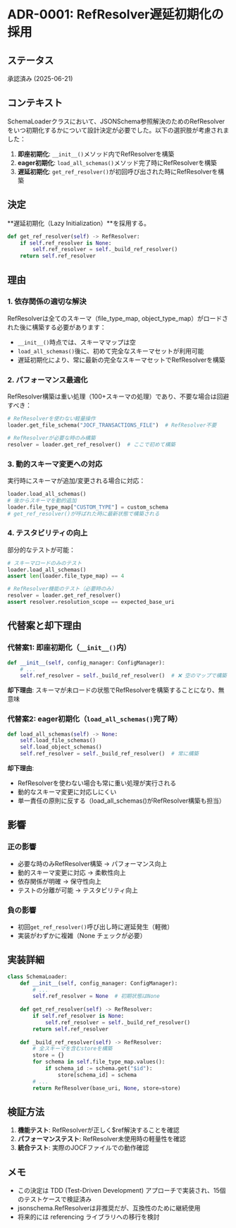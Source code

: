 # ADR-0001: RefResolver遅延初期化の採用

## ステータス

承認済み (2025-06-21)

## コンテキスト

SchemaLoaderクラスにおいて、JSONSchema参照解決のためのRefResolverをいつ初期化するかについて設計決定が必要でした。以下の選択肢が考慮されました：

1. **即座初期化**: `__init__()`メソッド内でRefResolverを構築
2. **eager初期化**: `load_all_schemas()`メソッド完了時にRefResolverを構築  
3. **遅延初期化**: `get_ref_resolver()`が初回呼び出された時にRefResolverを構築

## 決定

**遅延初期化（Lazy Initialization）**を採用する。

```python
def get_ref_resolver(self) -> RefResolver:
    if self.ref_resolver is None:
        self.ref_resolver = self._build_ref_resolver()
    return self.ref_resolver
```

## 理由

### 1. 依存関係の適切な解決

RefResolverは全てのスキーマ（file_type_map, object_type_map）がロードされた後に構築する必要があります：

- `__init__()`時点では、スキーママップは空
- `load_all_schemas()`後に、初めて完全なスキーマセットが利用可能
- 遅延初期化により、常に最新の完全なスキーマセットでRefResolverを構築

### 2. パフォーマンス最適化

RefResolver構築は重い処理（100+スキーマの処理）であり、不要な場合は回避すべき：

```python
# RefResolverを使わない軽量操作
loader.get_file_schema("JOCF_TRANSACTIONS_FILE")  # RefResolver不要

# RefResolverが必要な時のみ構築
resolver = loader.get_ref_resolver()  # ここで初めて構築
```

### 3. 動的スキーマ変更への対応

実行時にスキーマが追加/変更される場合に対応：

```python
loader.load_all_schemas()
# 後からスキーマを動的追加
loader.file_type_map["CUSTOM_TYPE"] = custom_schema
# get_ref_resolver()が呼ばれた時に最新状態で構築される
```

### 4. テスタビリティの向上

部分的なテストが可能：

```python
# スキーマロードのみのテスト
loader.load_all_schemas()
assert len(loader.file_type_map) == 4

# RefResolver機能のテスト（必要時のみ）
resolver = loader.get_ref_resolver()
assert resolver.resolution_scope == expected_base_uri
```

## 代替案と却下理由

### 代替案1: 即座初期化（`__init__()`内）

```python
def __init__(self, config_manager: ConfigManager):
    # ...
    self.ref_resolver = self._build_ref_resolver()  # ❌ 空のマップで構築
```

**却下理由**: スキーマが未ロードの状態でRefResolverを構築することになり、無意味

### 代替案2: eager初期化（`load_all_schemas()`完了時）

```python
def load_all_schemas(self) -> None:
    self.load_file_schemas()
    self.load_object_schemas()
    self.ref_resolver = self._build_ref_resolver()  # 常に構築
```

**却下理由**: 
- RefResolverを使わない場合も常に重い処理が実行される
- 動的なスキーマ変更に対応しにくい
- 単一責任の原則に反する（load_all_schemas()がRefResolver構築も担当）

## 影響

### 正の影響
- 必要な時のみRefResolver構築 → パフォーマンス向上
- 動的スキーマ変更に対応 → 柔軟性向上  
- 依存関係が明確 → 保守性向上
- テストの分離が可能 → テスタビリティ向上

### 負の影響
- 初回`get_ref_resolver()`呼び出し時に遅延発生（軽微）
- 実装がわずかに複雑（None チェックが必要）

## 実装詳細

```python
class SchemaLoader:
    def __init__(self, config_manager: ConfigManager):
        # ...
        self.ref_resolver = None  # 初期状態はNone
    
    def get_ref_resolver(self) -> RefResolver:
        if self.ref_resolver is None:
            self.ref_resolver = self._build_ref_resolver()
        return self.ref_resolver
    
    def _build_ref_resolver(self) -> RefResolver:
        # 全スキーマを含むstoreを構築
        store = {}
        for schema in self.file_type_map.values():
            if schema_id := schema.get("$id"):
                store[schema_id] = schema
        # ...
        return RefResolver(base_uri, None, store=store)
```

## 検証方法

1. **機能テスト**: RefResolverが正しく$ref解決することを確認
2. **パフォーマンステスト**: RefResolver未使用時の軽量性を確認
3. **統合テスト**: 実際のJOCFファイルでの動作確認

## メモ

- この決定は TDD (Test-Driven Development) アプローチで実装され、15個のテストケースで検証済み
- jsonschema.RefResolverは非推奨だが、互換性のために継続使用
- 将来的には referencing ライブラリへの移行を検討